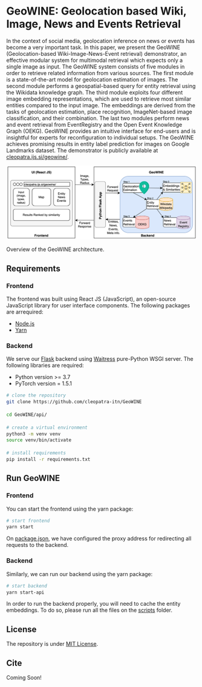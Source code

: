# GeoWINE: Geolocation based Wiki, Image, News and Events Retrieval

In the context of social media, geolocation inference on news or events has become a very important task. In this paper, we present the GeoWINE (Geolocation-based Wiki-Image-News-Event retrieval) demonstrator, an effective modular system for multimodal retrieval which expects only a single image as input. The GeoWINE system consists of five modules in order to retrieve related information from various sources. The first module is a state-of-the-art model for geolocation estimation of images. The second module performs a geospatial-based query for entity retrieval using the Wikidata knowledge graph. The third module exploits four different image embedding representations, which are used to retrieve most similar entities compared to the input image. The embeddings are derived from the tasks of geolocation estimation, place recognition, ImageNet-based image classification, and their combination. The last two modules perform news and event retrieval from EventRegistry and the Open Event Knowledge Graph (OEKG). GeoWINE provides an intuitive interface for end-users and is insightful for experts for reconfiguration to individual setups. The GeoWINE achieves promising results in entity label prediction for images on Google Landmarks dataset. The demonstrator is publicly available at [cleopatra.ijs.si/geowine/](http://cleopatra.ijs.si/geowine/).

![GeoWINE](src/images/architecture.png?raw=true "CARTON architecture")

Overview of the GeoWINE architecture.

## Requirements
### Frontend
The frontend was built using React JS (JavaScript), an open-source JavaScript library for user interface components.
The following packages are arrequired:
- [Node.js](https://nodejs.org/en/)
- [Yarn](https://yarnpkg.com/)

### Backend
We serve our [Flask](https://flask.palletsprojects.com/en/1.1.x/) backend using [Waitress](https://docs.pylonsproject.org/projects/waitress/en/latest/) pure-Python WSGI server. The following libraries are required:

- Python version >= 3.7
- PyTorch version = 1.5.1

``` bash
# clone the repository
git clone https://github.com/cleopatra-itn/GeoWINE

cd GeoWINE/api/

# create a virtual environment
python3 -m venv venv
source venv/bin/activate

# install requirements
pip install -r requirements.txt
```

## Run GeoWINE
### Frontend
You can start the frontend using the yarn package:

``` bash
# start frontend
yarn start
```

On [package.json](package.json), we have configured the proxy address for redirecting all requests to the backend.

### Backend
Similarly,  we can run our backend using the yarn package:

``` bash
# start backend
yarn start-api
```

In order to run the backend properly, you will need to cache the entity embeddings. To do so, please run all the files on the [scripts](api/scripts) folder.

## License
The repository is under [MIT License](LICENSE).

## Cite
Coming Soon!